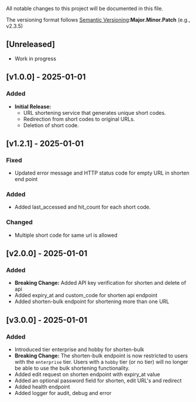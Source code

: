 All notable changes to this project will be documented in this file.

The versioning format follows [Semantic Versioning](https://semver.org/):**Major.Minor.Patch** (e.g., v2.3.5)

## [Unreleased]

- Work in progress

## [v1.0.0] - 2025-01-01

### Added

- **Initial Release:**
  - URL shortening service that generates unique short codes.
  - Redirection from short codes to original URLs.
  - Deletion of short code.

## [v1.2.1] - 2025-01-01

### Fixed

- Updated error message and HTTP status code for empty URL in shorten end point

### Added

- Added last_accessed and hit_count for each short code.

### Changed

- Multiple short code for same url is allowed

## [v2.0.0] - 2025-01-01

### Added

- **Breaking Change:** Added API key verification for shorten and delete of api
- Added expiry_at and custom_code for shorten api endpoint
- Added shorten-bulk endpoint for shortening more than one URL

## [v3.0.0] - 2025-01-01

### Added

- Introduced tier enterprise and hobby for shorten-bulk
- **Breaking Change:** The shorten-bulk endpoint is now restricted to users with the `enterprise` tier. Users with a `hobby` tier (or no tier) will no longer be able to use the bulk shortening functionality.
- Added edit request on shorten endpoint with expiry_at value
- Added an optional password field for shorten, edit URL's and redirect
- Added health endpoint
- Added logger for audit, debug and error
